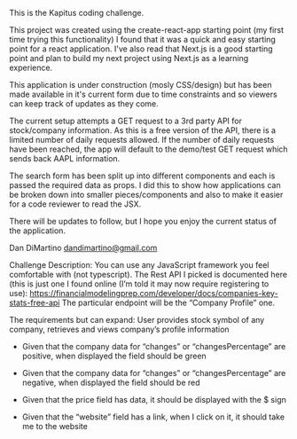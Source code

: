 This is the Kapitus coding challenge.

This project was created using the create-react-app starting point (my first time trying this functionality)
I found that it was a quick and easy starting point for a react application. I've also read that Next.js is a good starting point
and plan to build my next project using Next.js as a learning experience.

This application is under construction (mosly CSS/design) but has been made available in it's current form due to time constraints and so viewers can keep track of updates as they come.

The current setup attempts a GET request to a 3rd party API for stock/company information. As this is a free version of the API, there is a limited number of daily requests allowed.
If the number of daily requests have been reached, the app will default to the demo/test GET request which sends back AAPL information.

The search form has been split up into different components and each is passed the required data as props. I did this to show how applications can be broken down into smaller pieces/components and also to make it easier for a code reviewer to read the JSX.

There will be updates to follow, but I hope you enjoy the current status of the application.

Dan DiMartino
dandimartino@gmail.com


Challenge Description:
You can use any JavaScript framework you feel comfortable with (not typescript).
The Rest API I picked is documented here (this is just one I found online (I’m told it may now require registering to use): https://financialmodelingprep.com/developer/docs/companies-key-stats-free-api
The particular endpoint will be the “Company Profile” one.

The requirements but can expand:
User provides stock symbol of any company, retrieves and views company’s profile information

- Given that the company data for “changes” or “changesPercentage” are positive, when displayed the field should be green

- Given that the company data for “changes” or “changesPercentage” are negative, when displayed the field should be red

- Given that the price field has data, it should be displayed with the $ sign

- Given that the “website” field has a link, when I click on it, it should take me to the website